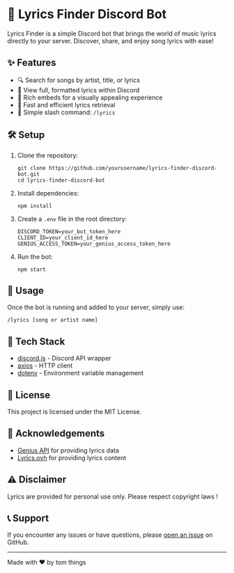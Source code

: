 # 🎵 Lyrics Finder Discord Bot

Lyrics Finder is a simple Discord bot that brings the world of music lyrics directly to your server. Discover, share, and enjoy song lyrics with ease!

## ✨ Features

- 🔍 Search for songs by artist, title, or lyrics
- 📜 View full, formatted lyrics within Discord
- 🎨 Rich embeds for a visually appealing experience
- 🚀 Fast and efficient lyrics retrieval
- 💬 Simple slash command: `/lyrics`

## 🛠️ Setup

1. Clone the repository:
   ```
   git clone https://github.com/yourusername/lyrics-finder-discord-bot.git
   cd lyrics-finder-discord-bot
   ```

2. Install dependencies:
   ```
   npm install
   ```

3. Create a `.env` file in the root directory:
   ```
   DISCORD_TOKEN=your_bot_token_here
   CLIENT_ID=your_client_id_here
   GENIUS_ACCESS_TOKEN=your_genius_access_token_here
   ```

4. Run the bot:
   ```
   npm start
   ```

## 🚀 Usage

Once the bot is running and added to your server, simply use:
   ```
   /lyrics [song or artist name]
   ```


## 🧰 Tech Stack

- [discord.js](https://discord.js.org/) - Discord API wrapper
- [axios](https://axios-http.com/) - HTTP client
- [dotenv](https://github.com/motdotla/dotenv) - Environment variable management

## 📜 License

This project is licensed under the MIT License.

## 📣 Acknowledgements

- [Genius API](https://docs.genius.com/) for providing lyrics data
- [Lyrics.ovh](https://lyricsovh.docs.apiary.io/) for providing lyrics content

## ⚠️ Disclaimer

Lyrics are provided for personal use only. Please respect copyright laws !

## 📞 Support

If you encounter any issues or have questions, please [open an issue](https://github.com/toi-et-moi/lyrics-finder/issues) on GitHub.

---

Made with ❤️ by tom things